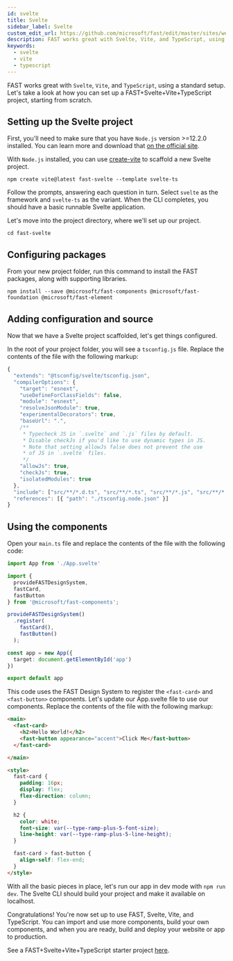 ```yaml
---
id: svelte
title: Svelte
sidebar_label: Svelte
custom_edit_url: https://github.com/microsoft/fast/edit/master/sites/website/versioned_docs/version-legacy/integrations/svelte.md
description: FAST works great with Svelte, Vite, and TypeScript, using a standard setup. Let's take a look at how you can set up a FAST+Svelte+Vite+TypeScript project, starting from scratch.
keywords:
  - svelte
  - vite
  - typescript
---
```


FAST works great with `Svelte`, `Vite`, and `TypeScript`, using a standard setup. Let's take a look at how you can set up a FAST+Svelte+Vite+TypeScript project, starting from scratch.

## Setting up the Svelte project

First, you'll need to make sure that you have `Node.js` version >=12.2.0 installed. You can learn more and download that [on the official site](https://nodejs.org/).

With `Node.js` installed, you can use [create-vite](https://github.com/vitejs/vite/tree/main/packages/create-vite) to scaffold a new Svelte project.

```shell
npm create vite@latest fast-svelte --template svelte-ts
```

Follow the prompts, answering each question in turn. Select `svelte` as the framework and `svelte-ts` as the variant. When the CLI completes, you should have a basic runnable Svelte application.

Let's move into the project directory, where we'll set up our project.

```shell
cd fast-svelte
```

## Configuring packages

From your new project folder, run this command to install the FAST packages, along with supporting libraries.


```shell
npm install --save @microsoft/fast-components @microsoft/fast-foundation @microsoft/fast-element
```

## Adding configuration and source

Now that we have a Svelte project scaffolded, let's get things configured. 

In the root of your project folder, you will see a `tsconfig.js` file.  Replace the contents of the file with the following markup:

```js
{
  "extends": "@tsconfig/svelte/tsconfig.json",
  "compilerOptions": {
    "target": "esnext",
    "useDefineForClassFields": false,
    "module": "esnext",
    "resolveJsonModule": true,
    "experimentalDecorators": true,
    "baseUrl": ".",
    /**
     * Typecheck JS in `.svelte` and `.js` files by default.
     * Disable checkJs if you'd like to use dynamic types in JS.
     * Note that setting allowJs false does not prevent the use
     * of JS in `.svelte` files.
     */
    "allowJs": true,
    "checkJs": true,
    "isolatedModules": true
  },
  "include": ["src/**/*.d.ts", "src/**/*.ts", "src/**/*.js", "src/**/*.svelte"],
  "references": [{ "path": "./tsconfig.node.json" }]
}
```

## Using the components

Open your `main.ts` file and replace the contents of the file with the following code:

```ts
import App from './App.svelte'

import { 
  provideFASTDesignSystem, 
  fastCard, 
  fastButton
} from '@microsoft/fast-components';

provideFASTDesignSystem()
  .register(
    fastCard(),
    fastButton()
  );

const app = new App({
  target: document.getElementById('app')
})

export default app
```

This code uses the FAST Design System to register the `<fast-card>` and `<fast-button>` components. Let's update our App.svelte file to use our components. Replace the contents of the file with the following markup:

```html
<main>
  <fast-card>
    <h2>Hello World!</h2>
    <fast-button appearance="accent">Click Me</fast-button>
  </fast-card>

</main>

<style>
  fast-card {
    padding: 16px;
    display: flex;
    flex-direction: column;
  }

  h2 {
    color: white;
    font-size: var(--type-ramp-plus-5-font-size);
    line-height: var(--type-ramp-plus-5-line-height);
  }

  fast-card > fast-button {
    align-self: flex-end;
  }
</style>
```

With all the basic pieces in place, let's run our app in dev mode with `npm run dev`. The Svelte CLI should build your project and make it available on localhost.

Congratulations! You're now set up to use FAST, Svelte, Vite, and TypeScript. You can import and use more components, build your own components, and when you are ready, build and deploy your website or app to production.

See a FAST+Svelte+Vite+TypeScript starter project [here](../../../../../examples/vite-starters/vite-fast-typescript-starter/README.md).